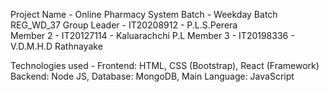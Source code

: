 

Project Name - Online Pharmacy System
Batch - Weekday Batch REG_WD_37
Group Leader - IT20208912 - P.L.S.Perera  
Member 2 - IT20127114 - Kaluarachchi P.L 
Member 3 - IT20198336 - V.D.M.H.D Rathnayake

Technologies used - Frontend: HTML, CSS (Bootstrap), React (Framework) Backend: Node JS, Database: MongoDB, Main Language: JavaScript
